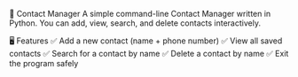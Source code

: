 📇 Contact Manager
A simple command-line Contact Manager written in Python.
You can add, view, search, and delete contacts interactively.

🖥️ Features
✅ Add a new contact (name + phone number)
✅ View all saved contacts
✅ Search for a contact by name
✅ Delete a contact by name
✅ Exit the program safely
